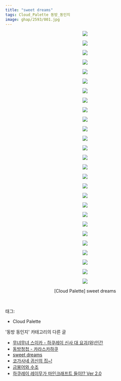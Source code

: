 ```yaml
---
title: "sweet dreams"
tags: Cloud_Palette 동방_동인지
image: ghap/2593/001.jpg
---
```

<div class="article">
<p style="text-align: center; clear: none; float: none;"><img src="{{ site.nasurl }}/ghap/2593/001.jpg"/></p>
<p style="text-align: center; clear: none; float: none;"><img src="{{ site.nasurl }}/ghap/2593/002.jpg"/></p>
<p style="text-align: center; clear: none; float: none;"><img src="{{ site.nasurl }}/ghap/2593/003.jpg"/></p>
<p style="text-align: center; clear: none; float: none;"><img src="{{ site.nasurl }}/ghap/2593/004.jpg"/></p>
<p style="text-align: center; clear: none; float: none;"><img src="{{ site.nasurl }}/ghap/2593/005.jpg"/></p>
<p style="text-align: center; clear: none; float: none;"><img src="{{ site.nasurl }}/ghap/2593/006.jpg"/></p>
<p style="text-align: center; clear: none; float: none;"><img src="{{ site.nasurl }}/ghap/2593/007.jpg"/></p>
<p style="text-align: center; clear: none; float: none;"><img src="{{ site.nasurl }}/ghap/2593/008.jpg"/></p>
<p style="text-align: center; clear: none; float: none;"><img src="{{ site.nasurl }}/ghap/2593/009.jpg"/></p>
<p style="text-align: center; clear: none; float: none;"><img src="{{ site.nasurl }}/ghap/2593/010.jpg"/></p>
<p style="text-align: center; clear: none; float: none;"><img src="{{ site.nasurl }}/ghap/2593/011.jpg"/></p>
<p style="text-align: center; clear: none; float: none;"><img src="{{ site.nasurl }}/ghap/2593/012.jpg"/></p>
<p style="text-align: center; clear: none; float: none;"><img src="{{ site.nasurl }}/ghap/2593/013.jpg"/></p>
<p style="text-align: center; clear: none; float: none;"><img src="{{ site.nasurl }}/ghap/2593/014.jpg"/></p>
<p style="text-align: center; clear: none; float: none;"><img src="{{ site.nasurl }}/ghap/2593/015.jpg"/></p>
<p style="text-align: center; clear: none; float: none;"><img src="{{ site.nasurl }}/ghap/2593/016.jpg"/></p>
<p style="text-align: center; clear: none; float: none;"><img src="{{ site.nasurl }}/ghap/2593/017.jpg"/></p>
<p style="text-align: center; clear: none; float: none;"><img src="{{ site.nasurl }}/ghap/2593/018.jpg"/></p>
<p style="text-align: center; clear: none; float: none;"><img src="{{ site.nasurl }}/ghap/2593/019.jpg"/></p>
<p style="text-align: center; clear: none; float: none;"><img src="{{ site.nasurl }}/ghap/2593/020.jpg"/></p>
<p style="text-align: center; clear: none; float: none;"><img src="{{ site.nasurl }}/ghap/2593/021.jpg"/></p>
<p style="text-align: center; clear: none; float: none;"><img src="{{ site.nasurl }}/ghap/2593/022.jpg"/></p>
<p style="text-align: center; clear: none; float: none;"><img src="{{ site.nasurl }}/ghap/2593/023.jpg"/></p>
<p style="text-align: center; clear: none; float: none;"><img src="{{ site.nasurl }}/ghap/2593/024.jpg"/></p>
<p style="text-align: center; clear: none; float: none;"><img src="{{ site.nasurl }}/ghap/2593/025.jpg"/></p>
<p style="text-align: center; clear: none; float: none;"><img src="{{ site.nasurl }}/ghap/2593/026.jpg"/></p>
<p style="text-align: center; clear: none; float: none;"><img src="{{ site.nasurl }}/ghap/2593/027.jpg"/></p>
<p style="text-align: center; clear: none; float: none;">[Cloud Palette] sweet dreams</p>
<p><br/></p>
</div><div class="tagTrail">
<p>태그: </p>
<ul>
<li>Cloud Palette</li>
</ul>
</div><div class="another">
<p>'동방 동인지' 카테고리의 다른 글</p>
<ul>
<li><a href="/2016-10-15-ghap_2595">무녀무녀 스이카 - 하쿠레이 신사 대 요괴(와)인간</a></li>
<li><a href="/2016-10-15-ghap_2594">동방청첩 - 카라스카하쿠</a></li>
<li><a href="/2016-10-15-ghap_2593">sweet dreams</a></li>
<li><a href="/2016-10-15-ghap_2592">코가사네 귀신의 집~!</a></li>
<li><a href="/2016-10-15-ghap_2590">금붕어와 수조</a></li>
<li><a href="/2016-10-15-ghap_2589">하쿠레이 레이무가 마인크래프트 들이!? Ver 2.0</a></li>
</ul>
</div><div class="cb_module cb_fluid">
<div class="cb_wrt cb_profile">
</div><!-- commentList close -->
</div>